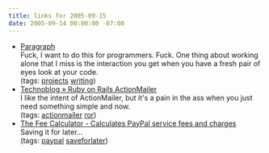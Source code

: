 ```yaml
---
title: links for 2005-09-15
date: 2005-09-14 00:00:00 -07:00
---
```


<ul class="delicious">
	<li>
		<div class="delicious-link"><a href="http://www.paragraphny.com/">Paragraph</a></div>
		<div class="delicious-extended">Fuck, I want to do this for programmers. Fuck. One thing about working alone that I miss is the interaction you get when you have a fresh pair of eyes look at your code.</div>
		<div class="delicious-tags">(tags: <a href="http://del.icio.us/torrez/projects">projects</a> <a href="http://del.icio.us/torrez/writing">writing</a>)</div>
	</li>
	<li>
		<div class="delicious-link"><a href="http://tech.rufy.com/entry/38">Technoblog » Ruby on Rails ActionMailer</a></div>
		<div class="delicious-extended">I like the intent of ActionMailer, but it's a pain in the ass when you just need something simple and now.</div>
		<div class="delicious-tags">(tags: <a href="http://del.icio.us/torrez/actionmailer">actionmailer</a> <a href="http://del.icio.us/torrez/ror">ror</a>)</div>
	</li>
	<li>
		<div class="delicious-link"><a href="http://www.thefeecalculator.com/">The Fee Calculator - Calculates PayPal service fees and charges</a></div>
		<div class="delicious-extended">Saving it for later...</div>
		<div class="delicious-tags">(tags: <a href="http://del.icio.us/torrez/paypal">paypal</a> <a href="http://del.icio.us/torrez/saveforlater">saveforlater</a>)</div>
	</li>
</ul>
